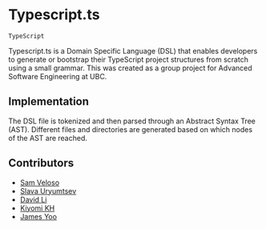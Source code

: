 # Typescript.ts

`TypeScript`

Typescript.ts is a Domain Specific Language (DSL) that enables developers to generate or bootstrap their TypeScript project structures from scratch using a small grammar. This was created as a group project for Advanced Software Engineering at UBC.

## Implementation

The DSL file is tokenized and then parsed through an Abstract Syntax Tree (AST). Different files and directories are generated based on which nodes of the AST are reached.

## Contributors

* [Sam Veloso](https://github.com/scveloso)
* [Slava Uryumtsev](https://github.com/uslava77)
* [David Li](https://github.com/daviidli)
* [Kiyomi KH](https://github.com/kiyomih)
* [James Yoo](https://github.com/jyoo980)